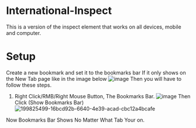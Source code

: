 # International-Inspect

This is a version of the inspect element
that works on all devices, mobile and computer.

# Setup

Create a new bookmark and set it to the bookmarks bar
If it only shows on the New Tab page like in the image below
![image](https://user-images.githubusercontent.com/108237499/199824930-49d13d1e-f439-4c9c-bad4-edd6c1ce81bd.png)
Then you will have to follow these steps.
1. Right Click/RMB/Right Mouse Button, The Bookmarks Bar.
![image](https://user-images.githubusercontent.com/108237499/199825499-16bcd92b-6640-4e39-acad-cbc12a4bcafe.png)
Then Click (Show Bookmarks Bar)
![199825499-16bcd92b-6640-4e39-acad-cbc12a4bcafe](https://user-images.githubusercontent.com/108237499/199825831-2a0a2169-a470-4209-9f87-550dbd763004.png)

Now Bookmarks Bar Shows No Matter What Tab Your on.

